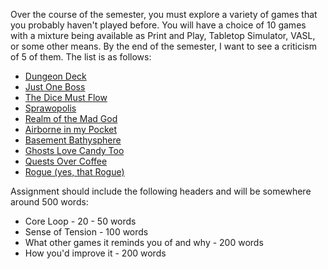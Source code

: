 Over the course of the semester, you must explore a variety of games that you probably haven't played before. You will have a choice of 10 games with a mixture being available as Print and Play, Tabletop Simulator, VASL, or some other means. By the end of the semester, I want to see a criticism of 5 of them. The list is as follows: 
    
* [Dungeon Deck](https://github.com/dragonsploder/DungeonDeck)
* [Just One Boss](https://www.lexaloffle.com/bbs/?pid=49234)
* [The Dice Must Flow](https://boardgamegeek.com/boardgame/173486/dune-the-dice-game)
* [Sprawopolis](https://buttonshygames.com/products/sprawlopolis-print-play}{Sprawopolis)
* [Realm of the Mad God](https://store.steampowered.com/app/200210/Realm_of_the_Mad_God_Exalt/)
* [Airborne in my Pocket](https://boardgamegeek.com/boardgame/42651/airborne-in-my-pocket)
* [Basement Bathysphere](https://boardgamegeek.com/boardgame/255360/bargain-basement-bathysphere)
* [Ghosts Love Candy Too](https://boardgamegeek.com/boardgame/349242/ghosts-love-candy-too)
* [Quests Over Coffee](https://boardgamegeek.com/boardgame/367030/quests-over-coffee)
* [Rogue (yes, that Rogue)](https://playclassic.games/games/role-playing-dos-games-online/play-rogue-online/play/)

Assignment should include the following headers and will be somewhere around 500 words: 
* Core Loop - 20 - 50 words
* Sense of Tension - 100 words
* What other games it reminds you of and why - 200 words
* How you'd improve it - 200 words

